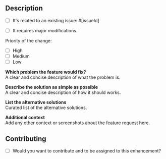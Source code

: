 ## Description

 - [ ] It's related to an existing issue: #[issueId]

 - [ ] It requires major modifications.
 
 Priority of the change:
 - [ ] High
 - [ ] Medium
 - [ ] Low

**Which problem the feature would fix?**  
A clear and concise description of what the problem is.

**Describe the solution as simple as possible**  
A clear and concise description of how it should works.

**List the alternative solutions**  
Curated list of the alternative solutions.

**Additional context**  
Add any other context or screenshots about the feature request here.

## Contributing

 - [ ] Would you want to contribute and to be assigned to this enhancement?
